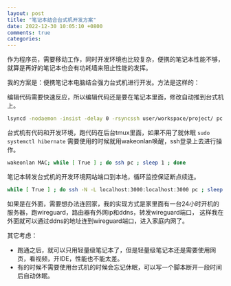 ```yaml
---
layout: post
title: "笔记本结合台式机开发方案"
date: 2022-12-30 10:05:10 +0800
comments: true
categories:
---
```


作为程序员，需要移动工作，同时开发环境也比较复杂，便携的笔记本性能不够，就算是再好的笔记本也会有功耗墙来阻止性能的发挥。

我的方案是：便携笔记本电脑结合强力台式机进行开发。方法是这样的：

编辑代码需要快速反应，所以编辑代码还是要在笔记本里面，修改自动推到台式机上。

```sh
lsyncd -nodaemon -insist -delay 0 -rsyncssh user/workspace/project/ pc user/workspace/project/
```

台式机有代码和开发环境，跑代码在后台tmux里面，如果不用了就休眠 `sudo systemctl hibernate` 需要使用的时候就用wakeonlan唤醒，ssh登录上去进行操作。

```sh
wakeonlan MAC; while [ True ] ; do ssh pc ; sleep 1 ; done
```

笔记本转发台式机的开发环境网站端口到本地，循环监控保证断点续连。

```sh
while [ True ] ; do ssh -N -L localhost:3000:localhost:3000 pc ; sleep 1 ; done
```

如果是在外面，需要想办法连回家，我的实现方式是家里面有一台24小时开机的服务器，跑wireguard，路由器有外网ip和ddns，转发wireguard端口，
这样我在外面就可以通过ddns的地址连到wireguard端口，进入家庭内网了。

其它考虑：

- 跑通之后，就可以只用轻量级笔记本了，但是轻量级笔记本还是需要使用网页，看视频，开IDE，性能也不能太差。
- 有的时候不需要使用台式机的时候会忘记休眠，可以写一个脚本断开一段时间后自动休眠。
